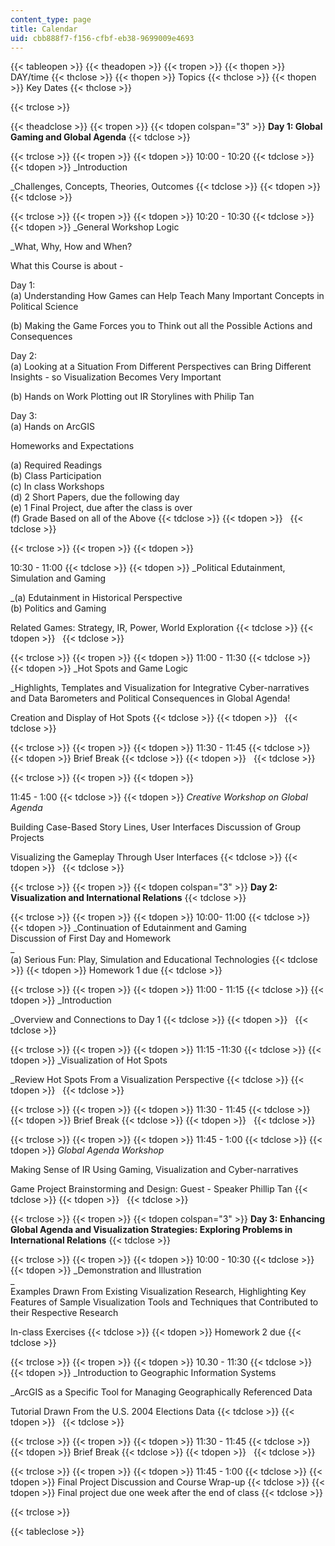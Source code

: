 ```yaml
---
content_type: page
title: Calendar
uid: cbb888f7-f156-cfbf-eb38-9699009e4693
---
```


{{< tableopen >}}
{{< theadopen >}}
{{< tropen >}}
{{< thopen >}}
DAY/time
{{< thclose >}}
{{< thopen >}}
Topics
{{< thclose >}}
{{< thopen >}}
Key Dates
{{< thclose >}}

{{< trclose >}}

{{< theadclose >}}
{{< tropen >}}
{{< tdopen colspan="3" >}}
**Day 1: Global Gaming and Global Agenda**
{{< tdclose >}}

{{< trclose >}}
{{< tropen >}}
{{< tdopen >}}
10:00 - 10:20
{{< tdclose >}}
{{< tdopen >}}
_Introduction  
  
_Challenges, Concepts, Theories, Outcomes
{{< tdclose >}}
{{< tdopen >}}
 
{{< tdclose >}}

{{< trclose >}}
{{< tropen >}}
{{< tdopen >}}
10:20 - 10:30
{{< tdclose >}}
{{< tdopen >}}
_General Workshop Logic  
  
_What, Why, How and When?  
  
What this Course is about -  
  
Day 1:  
(a) Understanding How Games can Help Teach Many Important Concepts in Political Science  
  
(b) Making the Game Forces you to Think out all the Possible Actions and Consequences  
  
Day 2:  
(a) Looking at a Situation From Different Perspectives can Bring Different Insights - so Visualization Becomes Very Important  
  
(b) Hands on Work Plotting out IR Storylines with Philip Tan  
  
Day 3:  
(a) Hands on ArcGIS  
  
Homeworks and Expectations  
  
(a) Required Readings  
(b) Class Participation  
(c) In class Workshops  
(d) 2 Short Papers, due the following day  
(e) 1 Final Project, due after the class is over  
(f) Grade Based on all of the Above
{{< tdclose >}}
{{< tdopen >}}
 
{{< tdclose >}}

{{< trclose >}}
{{< tropen >}}
{{< tdopen >}}
  
10:30 - 11:00
{{< tdclose >}}
{{< tdopen >}}
_Political Edutainment, Simulation and Gaming  
  
_(a) Edutainment in Historical Perspective  
(b) Politics and Gaming  
  
Related Games: Strategy, IR, Power, World Exploration
{{< tdclose >}}
{{< tdopen >}}
 
{{< tdclose >}}

{{< trclose >}}
{{< tropen >}}
{{< tdopen >}}
11:00 - 11:30
{{< tdclose >}}
{{< tdopen >}}
_Hot Spots and Game Logic  
  
_Highlights, Templates and Visualization for Integrative Cyber-narratives and Data Barometers and Political Consequences in Global Agenda!  
  
Creation and Display of Hot Spots
{{< tdclose >}}
{{< tdopen >}}
 
{{< tdclose >}}

{{< trclose >}}
{{< tropen >}}
{{< tdopen >}}
11:30 - 11:45
{{< tdclose >}}
{{< tdopen >}}
Brief Break
{{< tdclose >}}
{{< tdopen >}}
 
{{< tdclose >}}

{{< trclose >}}
{{< tropen >}}
{{< tdopen >}}
  
11:45 - 1:00
{{< tdclose >}}
{{< tdopen >}}
_Creative Workshop on Global Agenda_  
  
Building Case-Based Story Lines, User Interfaces Discussion of Group Projects  
  
Visualizing the Gameplay Through User Interfaces
{{< tdclose >}}
{{< tdopen >}}
 
{{< tdclose >}}

{{< trclose >}}
{{< tropen >}}
{{< tdopen colspan="3" >}}
**Day 2: Visualization and International Relations**
{{< tdclose >}}

{{< trclose >}}
{{< tropen >}}
{{< tdopen >}}
10:00- 11:00
{{< tdclose >}}
{{< tdopen >}}
_Continuation of Edutainment and Gaming  
Discussion of First Day and Homework  
_  
(a) Serious Fun: Play, Simulation and Educational Technologies
{{< tdclose >}}
{{< tdopen >}}
Homework 1 due
{{< tdclose >}}

{{< trclose >}}
{{< tropen >}}
{{< tdopen >}}
11:00 - 11:15
{{< tdclose >}}
{{< tdopen >}}
_Introduction  
  
_Overview and Connections to Day 1
{{< tdclose >}}
{{< tdopen >}}
 
{{< tdclose >}}

{{< trclose >}}
{{< tropen >}}
{{< tdopen >}}
11:15 -11:30
{{< tdclose >}}
{{< tdopen >}}
_Visualization of Hot Spots  
  
_Review Hot Spots From a Visualization Perspective
{{< tdclose >}}
{{< tdopen >}}
 
{{< tdclose >}}

{{< trclose >}}
{{< tropen >}}
{{< tdopen >}}
11:30 - 11:45
{{< tdclose >}}
{{< tdopen >}}
Brief Break
{{< tdclose >}}
{{< tdopen >}}
 
{{< tdclose >}}

{{< trclose >}}
{{< tropen >}}
{{< tdopen >}}
11:45 - 1:00
{{< tdclose >}}
{{< tdopen >}}
_Global Agenda Workshop_  
  
Making Sense of IR Using Gaming, Visualization and Cyber-narratives  
  
Game Project Brainstorming and Design: Guest - Speaker Phillip Tan
{{< tdclose >}}
{{< tdopen >}}
 
{{< tdclose >}}

{{< trclose >}}
{{< tropen >}}
{{< tdopen colspan="3" >}}
**Day 3: Enhancing Global Agenda and Visualization Strategies: Exploring Problems in International Relations**
{{< tdclose >}}

{{< trclose >}}
{{< tropen >}}
{{< tdopen >}}
10:00 - 10:30
{{< tdclose >}}
{{< tdopen >}}
_Demonstration and Illustration  
_  
Examples Drawn From Existing Visualization Research, Highlighting Key Features of Sample Visualization Tools and Techniques that Contributed to their Respective Research  
  
In-class Exercises
{{< tdclose >}}
{{< tdopen >}}
Homework 2 due
{{< tdclose >}}

{{< trclose >}}
{{< tropen >}}
{{< tdopen >}}
10.30 - 11:30
{{< tdclose >}}
{{< tdopen >}}
_Introduction to Geographic Information Systems  
  
_ArcGIS as a Specific Tool for Managing Geographically Referenced Data  
  
Tutorial Drawn From the U.S. 2004 Elections Data
{{< tdclose >}}
{{< tdopen >}}
 
{{< tdclose >}}

{{< trclose >}}
{{< tropen >}}
{{< tdopen >}}
11:30 - 11:45
{{< tdclose >}}
{{< tdopen >}}
Brief Break
{{< tdclose >}}
{{< tdopen >}}
 
{{< tdclose >}}

{{< trclose >}}
{{< tropen >}}
{{< tdopen >}}
11:45 - 1:00
{{< tdclose >}}
{{< tdopen >}}
Final Project Discussion and Course Wrap-up
{{< tdclose >}}
{{< tdopen >}}
Final project due one week after the end of class
{{< tdclose >}}

{{< trclose >}}

{{< tableclose >}}